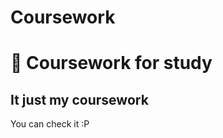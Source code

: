 # Coursework
📘 Coursework for study
====================
It just my coursework
---
You can check it :P
